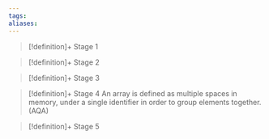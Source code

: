 ```yaml
---
tags:
aliases:
---
```


> [!definition]+ Stage 1
>

> [!definition]+ Stage 2
>

> [!definition]+ Stage 3
>

> [!definition]+ Stage 4
> An array is defined as multiple spaces in memory, under a single identifier in order to group elements together. (AQA)

> [!definition]+ Stage 5
>



